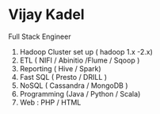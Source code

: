 # Vijay Kadel

Full Stack Engineer 

1. Hadoop Cluster set up ( hadoop 1.x -2.x)
2. ETL ( NIFI / Abinitio /Flume / Sqoop )
3. Reporting ( Hive / Spark)
4. Fast SQL ( Presto / DRILL )
5. NoSQL ( Cassandra / MongoDB )
6. Programming (Java / Python / Scala)
7. Web : PHP / HTML
